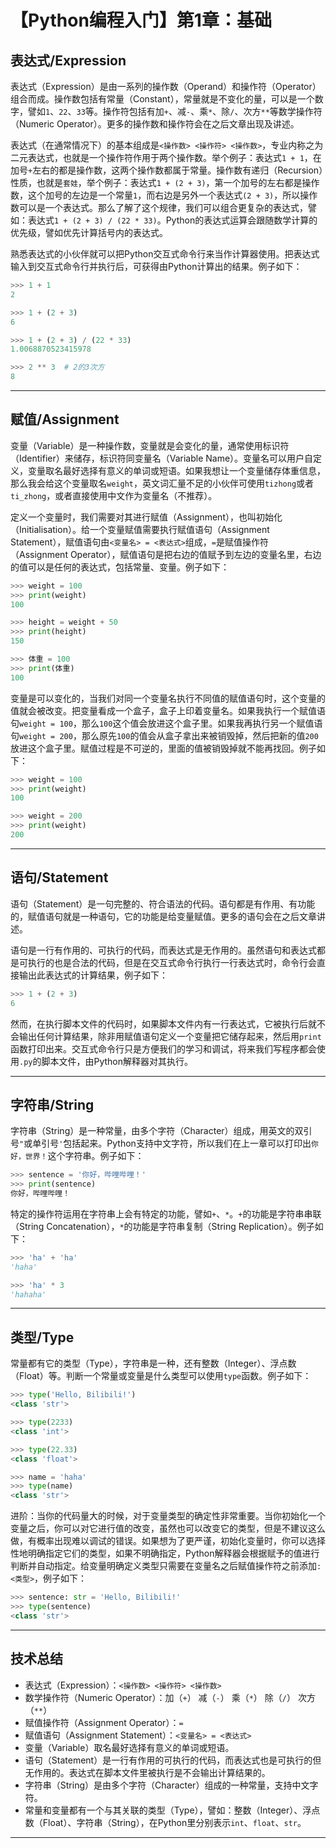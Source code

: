 # 【Python编程入门】第1章：基础

## 表达式/Expression

表达式（Expression）是由一系列的操作数（Operand）和操作符（Operator）组合而成。操作数包括有常量（Constant），常量就是不变化的量，可以是一个数字，譬如`1`、`22`、`33`等。操作符包括有加`+`、减`-`、乘`*`、除`/`、次方`**`等数学操作符（Numeric Operator）。更多的操作数和操作符会在之后文章出现及讲述。

表达式（在通常情况下）的基本组成是`<操作数> <操作符> <操作数>`，专业内称之为二元表达式，也就是一个操作符作用于两个操作数。举个例子：表达式`1 + 1`，在加号`+`左右的都是操作数，这两个操作数都属于常量。操作数有递归（Recursion）性质，也就是`套娃`，举个例子：表达式`1 + (2 + 3)`，第一个加号的左右都是操作数，这个加号的左边是一个常量`1`，而右边是另外一个表达式`(2 + 3)`，所以操作数可以是一个表达式。那么了解了这个规律，我们可以组合更复杂的表达式，譬如：表达式`1 + (2 + 3) / (22 * 33)`。Python的表达式运算会跟随数学计算的优先级，譬如优先计算括号内的表达式。

熟悉表达式的小伙伴就可以把Python交互式命令行来当作计算器使用。把表达式输入到交互式命令行并执行后，可获得由Python计算出的结果。例子如下：

```python
>>> 1 + 1
2
```
```python
>>> 1 + (2 + 3)
6
```
```python
>>> 1 + (2 + 3) / (22 * 33)
1.0068870523415978
```
```python
>>> 2 ** 3  # 2的3次方
8
```

---

## 赋值/Assignment

变量（Variable）是一种操作数，变量就是会变化的量，通常使用标识符（Identifier）来储存，标识符同变量名（Variable Name）。变量名可以用户自定义，变量取名最好选择有意义的单词或短语。如果我想让一个变量储存体重信息，那么我会给这个变量取名`weight`，英文词汇量不足的小伙伴可使用`tizhong`或者`ti_zhong`，或者直接使用中文作为变量名（不推荐）。

定义一个变量时，我们需要对其进行赋值（Assignment），也叫初始化（Initialisation）。给一个变量赋值需要执行赋值语句（Assignment Statement），赋值语句由`<变量名> = <表达式>`组成，`=`是赋值操作符（Assignment Operator），赋值语句是把右边的值赋予到左边的变量名里，右边的值可以是任何的表达式，包括常量、变量。例子如下：

```python
>>> weight = 100
>>> print(weight)
100
```
```python
>>> height = weight + 50
>>> print(height)
150
```
```python
>>> 体重 = 100
>>> print(体重)
100
```

变量是可以变化的，当我们对同一个变量名执行不同值的赋值语句时，这个变量的值就会被改变。把变量看成一个盒子，盒子上印着变量名。如果我执行一个赋值语句`weight = 100`，那么`100`这个值会放进这个盒子里。如果我再执行另一个赋值语句`weight = 200`，那么原先`100`的值会从盒子拿出来被销毁掉，然后把新的值`200`放进这个盒子里。赋值过程是不可逆的，里面的值被销毁掉就不能再找回。例子如下：

```python
>>> weight = 100
>>> print(weight)
100
```
```python
>>> weight = 200
>>> print(weight)
200
```

---

## 语句/Statement

语句（Statement）是一句完整的、符合语法的代码。语句都是有作用、有功能的，赋值语句就是一种语句，它的功能是给变量赋值。更多的语句会在之后文章讲述。

语句是一行有作用的、可执行的代码，而表达式是无作用的。虽然语句和表达式都是可执行的也是合法的代码，但是在交互式命令行执行一行表达式时，命令行会直接输出此表达式的计算结果，例子如下：

```python
>>> 1 + (2 + 3)
6
```

然而，在执行脚本文件的代码时，如果脚本文件内有一行表达式，它被执行后就不会输出任何计算结果，除非用赋值语句定义一个变量把它储存起来，然后用`print`函数打印出来。交互式命令行只是方便我们的学习和调试，将来我们写程序都会使用`.py`的脚本文件，由Python解释器对其执行。

---

## 字符串/String

字符串（String）是一种常量，由多个字符（Character）组成，用英文的双引号`"`或单引号`'`包括起来。Python支持中文字符，所以我们在上一章可以打印出`你好，世界！`这个字符串。例子如下：

```python
>>> sentence = '你好，哔哩哔哩！'
>>> print(sentence)
你好，哔哩哔哩！
```

特定的操作符运用在字符串上会有特定的功能，譬如`+`、`*`。`+`的功能是字符串串联（String Concatenation），`*`的功能是字符串复制（String Replication）。例子如下：

```python
>>> 'ha' + 'ha'
'haha'
```
```python
>>> 'ha' * 3
'hahaha'
```

---

## 类型/Type

常量都有它的类型（Type），字符串是一种，还有整数（Integer）、浮点数（Float）等。判断一个常量或变量是什么类型可以使用`type`函数。例子如下：

```python
>>> type('Hello, Bilibili!')
<class 'str'>
```
```python
>>> type(2233)
<class 'int'>
```
```python
>>> type(22.33)
<class 'float'>
```
```python
>>> name = 'haha'
>>> type(name)
<class 'str'>
```

进阶：当你的代码量大的时候，对于变量类型的确定性非常重要。当你初始化一个变量之后，你可以对它进行值的改变，虽然也可以改变它的类型，但是不建议这么做，有概率出现难以调试的错误。如果想为了更严谨，初始化变量时，你可以选择性地明确指定它们的类型，如果不明确指定，Python解释器会根据赋予的值进行判断并自动指定。给变量明确定义类型只需要在变量名之后赋值操作符之前添加`: <类型>`，例子如下：

```python
>>> sentence: str = 'Hello, Bilibili!'
>>> type(sentence)
<class 'str'>
```

---

## 技术总结

- 表达式（Expression）：`<操作数> <操作符> <操作数>`
- 数学操作符（Numeric Operator）：加（`+`） 减（`-`） 乘（`*`） 除（`/`） 次方（`**`）
- 赋值操作符（Assignment Operator）：`=`
- 赋值语句（Assignment Statement）：`<变量名> = <表达式>`
- 变量（Variable）取名最好选择有意义的单词或短语。
- 语句（Statement）是一行有作用的可执行的代码，而表达式也是可执行的但无作用的。表达式在脚本文件里被执行是不会输出计算结果的。
- 字符串（String）是由多个字符（Character）组成的一种常量，支持中文字符。
- 常量和变量都有一个与其关联的类型（Type），譬如：整数（Integer）、浮点数（Float）、字符串（String），在Python里分别表示`int`、`float`、`str`。

---